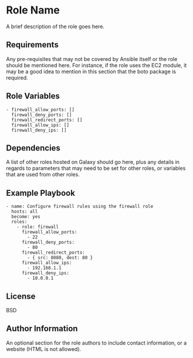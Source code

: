 Role Name
=========

A brief description of the role goes here.

Requirements
------------

Any pre-requisites that may not be covered by Ansible itself or the role should be mentioned here. For instance, if the role uses the EC2 module, it may be a good idea to mention in this section that the boto package is required.

Role Variables
--------------

    - firewall_allow_ports: []
      firewall_deny_ports: []
      firewall_redirect_ports: []
      firewall_allow_ips: []
      firewall_deny_ips: []

Dependencies
------------

A list of other roles hosted on Galaxy should go here, plus any details in regards to parameters that may need to be set for other roles, or variables that are used from other roles.

Example Playbook
----------------

    - name: Configure firewall rules using the firewall role
      hosts: all
      become: yes
      roles:
        - role: firewall
          firewall_allow_ports:
            - 22
          firewall_deny_ports:
            - 80
          firewall_redirect_ports:
            - { src: 8080, dest: 80 }
          firewall_allow_ips:
            - 192.168.1.1
          firewall_deny_ips:
            - 10.0.0.1

License
-------

BSD

Author Information
------------------

An optional section for the role authors to include contact information, or a website (HTML is not allowed).
